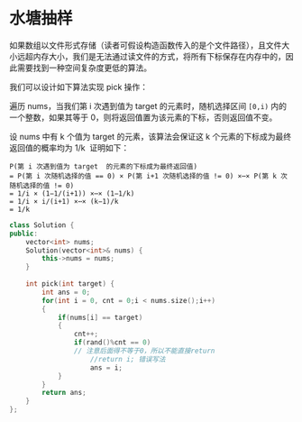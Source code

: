 # 水塘抽样
如果数组以文件形式存储（读者可假设构造函数传入的是个文件路径），且文件大小远超内存大小，我们是无法通过读文件的方式，将所有下标保存在内存中的，因此需要找到一种空间复杂度更低的算法。

我们可以设计如下算法实现 pick 操作：

遍历 nums，当我们第 i 次遇到值为 target 的元素时，随机选择区间 `[0,i)` 内的一个整数，如果其等于 0，则将返回值置为该元素的下标，否则返回值不变。

设 nums 中有 k 个值为 target 的元素，该算法会保证这 k 个元素的下标成为最终返回值的概率均为 1/k 
​
证明如下：
```
P(第 i 次遇到值为 target  的元素的下标成为最终返回值)
= P(第 i 次随机选择的值 == 0) × P(第 i+1 次随机选择的值 != 0) ×⋯× P(第 k 次随机选择的值 != 0)
= 1/i × (1−1/(i+1)​) ×⋯× (1−1/k)
= 1/i × i/(i+1) ×⋯× (k−1)/k
= 1/k
```

```cpp
class Solution {
public:
    vector<int> nums;
    Solution(vector<int>& nums) {
        this->nums = nums;
    }
    
    int pick(int target) {
        int ans = 0;
        for(int i = 0, cnt = 0;i < nums.size();i++)
        {
            if(nums[i] == target)
            {
                cnt++;
                if(rand()%cnt == 0)
                // 注意后面得不等于0，所以不能直接return
                    //return i; 错误写法
                    ans = i;
            }
        }
        return ans;
    }
};
```